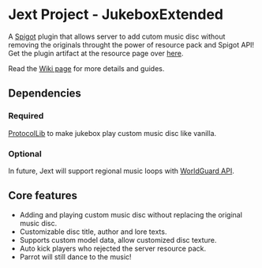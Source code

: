 # Jext Project - JukeboxExtended

A [Spigot](https://www.spigotmc.org/) plugin that allows server to add cutom music disc without removing the originals throught the power of resource pack and Spigot API! Get the plugin artifact at the resource page over [here](https://www.spigotmc.org/resources/jukebox-extended.76963/).

Read the [Wiki page](https://github.com/Tajam/jext-spigot-plugin/wiki) for more details and guides.

## Dependencies

### Required

[ProtocolLib](https://www.spigotmc.org/resources/protocollib.1997/) to make jukebox play custom music disc like vanilla.

### Optional

In future, Jext will support regional music loops with [WorldGuard API](https://dev.bukkit.org/projects/worldguard).

## Core features

- Adding and playing custom music disc without replacing the original music disc.
- Customizable disc title, author and lore texts. 
- Supports custom model data, allow customized disc texture.
- Auto kick players who rejected the server resource pack.
- Parrot will still dance to the music!
